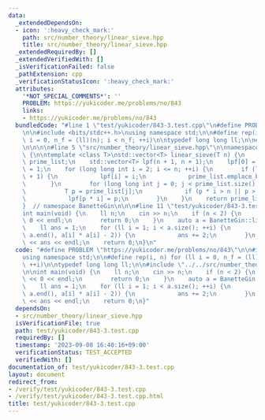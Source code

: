 ```yaml
---
data:
  _extendedDependsOn:
  - icon: ':heavy_check_mark:'
    path: src/number_theory/linear_sieve.hpp
    title: src/number_theory/linear_sieve.hpp
  _extendedRequiredBy: []
  _extendedVerifiedWith: []
  _isVerificationFailed: false
  _pathExtension: cpp
  _verificationStatusIcon: ':heavy_check_mark:'
  attributes:
    '*NOT_SPECIAL_COMMENTS*': ''
    PROBLEM: https://yukicoder.me/problems/no/843
    links:
    - https://yukicoder.me/problems/no/843
  bundledCode: "#line 1 \"test/yukicoder/843-3.test.cpp\"\n#define PROBLEM \"https://yukicoder.me/problems/no/843\"\
    \n\n#include <bits/stdc++.h>\nusing namespace std;\n\n#define rep(i, n) for (ll\
    \ i = 0, n_f = (ll)(n); i < n_f; ++i)\n\ntypedef long long ll;\n\n#line 1 \"src/number_theory/linear_sieve.hpp\"\
    \n\n\n\n#line 5 \"src/number_theory/linear_sieve.hpp\"\n\nnamespace BanetteGin\
    \ {\n\ntemplate <class T>\nstd::vector<T> linear_sieve(T n) {\n    std::vector<T>\
    \ prime_list;\n    std::vector<T> lpf(n + 1, n + 1);\n    lpf[0] = 1;\n    lpf[1]\
    \ = 1;\n    for (long long int i = 2; i <= n; ++i) {\n        if (lpf[i] == n\
    \ + 1) {\n            lpf[i] = i;\n            prime_list.emplace_back(i);\n \
    \       }\n        for (long long int j = 0; j < prime_list.size(); ++j) {\n \
    \           T p = prime_list[j];\n            if (p * i > n || p > lpf[i]) break;\n\
    \            lpf[p * i] = p;\n        }\n    }\n    return prime_list;\n}\n\n\
    }  // namespace BanetteGin\n\n\n#line 11 \"test/yukicoder/843-3.test.cpp\"\n\n\
    int main(void) {\n    ll n;\n    cin >> n;\n    if (n < 2) {\n        cout <<\
    \ 0 << endl;\n        return 0;\n    }\n    auto a = BanetteGin::linear_sieve(n);\n\
    \    ll ans = 1;\n    for (ll i = 1; i < a.size(); ++i) {\n        if (binary_search(a.begin(),\
    \ a.end(), a[i] * a[i] - 2)) {\n            ans += 2;\n        }\n    }\n    cout\
    \ << ans << endl;\n    return 0;\n}\n"
  code: "#define PROBLEM \"https://yukicoder.me/problems/no/843\"\n\n#include <bits/stdc++.h>\n\
    using namespace std;\n\n#define rep(i, n) for (ll i = 0, n_f = (ll)(n); i < n_f;\
    \ ++i)\n\ntypedef long long ll;\n\n#include \"../../src/number_theory/linear_sieve.hpp\"\
    \n\nint main(void) {\n    ll n;\n    cin >> n;\n    if (n < 2) {\n        cout\
    \ << 0 << endl;\n        return 0;\n    }\n    auto a = BanetteGin::linear_sieve(n);\n\
    \    ll ans = 1;\n    for (ll i = 1; i < a.size(); ++i) {\n        if (binary_search(a.begin(),\
    \ a.end(), a[i] * a[i] - 2)) {\n            ans += 2;\n        }\n    }\n    cout\
    \ << ans << endl;\n    return 0;\n}"
  dependsOn:
  - src/number_theory/linear_sieve.hpp
  isVerificationFile: true
  path: test/yukicoder/843-3.test.cpp
  requiredBy: []
  timestamp: '2023-09-08 16:40:16+09:00'
  verificationStatus: TEST_ACCEPTED
  verifiedWith: []
documentation_of: test/yukicoder/843-3.test.cpp
layout: document
redirect_from:
- /verify/test/yukicoder/843-3.test.cpp
- /verify/test/yukicoder/843-3.test.cpp.html
title: test/yukicoder/843-3.test.cpp
---
```

